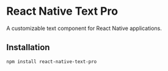 # React Native Text Pro

A customizable text component for React Native applications.

## Installation

```bash
npm install react-native-text-pro
```
